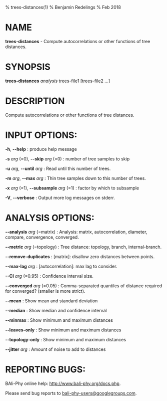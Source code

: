 % trees-distances(1)
% Benjamin Redelings
% Feb 2018

# NAME

**trees-distances** - Compute autocorrelations or other functions of tree distances.

# SYNOPSIS

**trees-distances** _analysis_ trees-file1 [trees-file2 ...]

# DESCRIPTION

Compute autocorrelations or other functions of tree distances.

# INPUT OPTIONS:
**-h**, **--help**
: produce help message

**-s** _arg_ (=0), **--skip** _arg_ (=0)
: number of tree samples to skip

**-u** _arg_, **--until** _arg_
: Read until this number of trees.

**-m** _arg_, **--max** _arg_
: Thin tree samples down to this number of trees.

**-x** _arg_ (=1), **--subsample** _arg_ (=1)
: factor by which to subsample

**-V**, **--verbose**
: Output more log messages on stderr.


# ANALYSIS OPTIONS:
**--analysis** _arg_ (=matrix)
: Analysis: matrix, autocorrelation, diameter, compare, convergence, converged.

**--metric** _arg_ (=topology)
: Tree distance: topology, branch, internal-branch.

**--remove-duplicates**
: \[matrix\]: disallow zero distances  between points.

**--max-lag** _arg_
: \[autocorrelation\]: max lag to consider.

**--CI** _arg_ (=0.95)
: Confidence interval size.

**--converged** _arg_ (=0.05)
: Comma-separated quantiles of distance required for converged? (smaller is more strict).

**--mean**
: Show mean and standard deviation

**--median**
: Show median and confidence interval

**--minmax**
: Show minimum and maximum distances

**--leaves-only**
: Show minimum and maximum distances

**--topology-only**
: Show minimum and maximum distances

**--jitter** _arg_
: Amount of noise to add to distances


# REPORTING BUGS:
 BAli-Phy online help: <http://www.bali-phy.org/docs.php>.

Please send bug reports to <bali-phy-users@googlegroups.com>.

